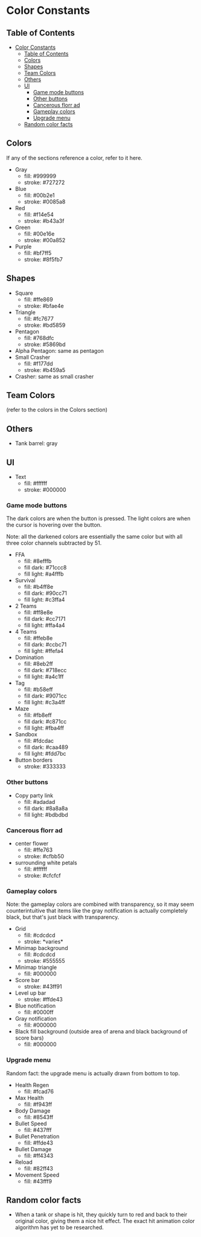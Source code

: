 # Color Constants

## Table of Contents

- [Color Constants](#color-constants)
  - [Table of Contents](#table-of-contents)
  - [Colors](#colors)
  - [Shapes](#shapes)
  - [Team Colors](#team-colors)
  - [Others](#others)
  - [UI](#ui)
    - [Game mode buttons](#game-mode-buttons)
    - [Other buttons](#other-buttons)
    - [Cancerous florr ad](#cancerous-florr-ad)
    - [Gameplay colors](#gameplay-colors)
    - [Upgrade menu](#upgrade-menu)
  - [Random color facts](#random-color-facts)

## Colors

If any of the sections reference a color, refer to it here.

- Gray
  - fill: #999999
  - stroke: #727272
- Blue
  - fill: #00b2e1
  - stroke: #0085a8
- Red
  - fill: #f14e54
  - stroke: #b43a3f
- Green
  - fill: #00e16e
  - stroke: #00a852
- Purple
  - fill: #bf7ff5
  - stroke: #8f5fb7

## Shapes
- Square
  - fill: #ffe869
  - stroke: #bfae4e
- Triangle
  - fill: #fc7677
  - stroke: #bd5859
- Pentagon
  - fill: #768dfc
  - stroke: #5869bd
- Alpha Pentagon: same as pentagon
- Small Crasher
  - fill: #f177dd
  - stroke: #b459a5
- Crasher: same as small crasher

## Team Colors

(refer to the colors in the Colors section)

## Others

- Tank barrel: gray

## UI

- Text
  - fill: #ffffff
  - stroke: #000000

### Game mode buttons

The dark colors are when the button is pressed. The light colors are when the cursor is hovering over the button.

Note: all the darkened colors are essentially the same color but with all three color channels subtracted by 51.

- FFA
  - fill: #8efffb
  - fill dark: #71ccc8
  - fill light: #a4fffb
- Survival
  - fill: #b4ff8e
  - fill dark: #90cc71
  - fill light: #c3ffa4
- 2 Teams
  - fill: #ff8e8e
  - fill dark: #cc7171
  - fill light: #ffa4a4
- 4 Teams
  - fill: #ffeb8e
  - fill dark: #ccbc71
  - fill light: #ffefa4
- Domination
  - fill: #8eb2ff
  - fill dark: #718ecc
  - fill light: #a4c1ff
- Tag
  - fill: #b58eff
  - fill dark: #9071cc
  - fill light: #c3a4ff
- Maze
  - fill: #fb8eff
  - fill dark: #c871cc
  - fill light: #fba4ff
- Sandbox
  - fill: #fdcdac
  - fill dark: #caa489
  - fill light: #fdd7bc
- Button borders
  - stroke: #333333

### Other buttons

- Copy party link
  - fill: #adadad
  - fill dark: #8a8a8a
  - fill light: #bdbdbd

### Cancerous florr ad

- center flower
  - fill: #ffe763
  - stroke: #cfbb50
- surrounding white petals
  - fill: #ffffff
  - stroke: #cfcfcf

### Gameplay colors

Note: the gameplay colors are combined with transparency, so it may seem counterintuitive that items like the gray notification is actually completely black, but that's just black with transparency.

- Grid
  - fill: #cdcdcd
  - stroke: \*varies\*
- Minimap background
  - fill: #cdcdcd
  - stroke: #555555
- Minimap triangle
  - fill: #000000
- Score bar
  - stroke: #43ff91
- Level up bar
  - stroke: #ffde43
- Blue notification
  - fill: #0000ff
- Gray notification
  - fill: #000000
- Black fill background (outside area of arena and black background of score bars)
  - fill: #000000

### Upgrade menu

Random fact: the upgrade menu is actually drawn from bottom to top.

- Health Regen
  - fill: #fcad76
- Max Health
  - fill: #f943ff
- Body Damage
  - fill: #8543ff
- Bullet Speed
  - fill: #437fff
- Bullet Penetration
  - fill: #ffde43
- Bullet Damage
  - fill: #ff4343
- Reload
  - fill: #82ff43
- Movement Speed
  - fill: #43fff9

## Random color facts

- When a tank or shape is hit, they quickly turn to red and back to their original color, giving them a nice hit effect. The exact hit animation color algorithm has yet to be researched.
